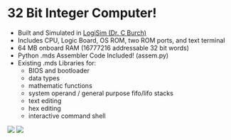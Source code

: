 32 Bit Integer Computer!
=======================

* Built and Simulated in <a href="http://ozark.hendrix.edu/~burch/logisim/">LogiSim (Dr. C Burch)</a> 
* Includes CPU, Logic Board, OS ROM, two ROM ports, and text terminal
* 64 MB onboard RAM (16777216 addressable 32 bit words)
* Python .mds Assembler Code Included! (assem.py)
* Existing .mds Libraries for:
  * BIOS and bootloader
  * data types
  * mathematic functions
  * system operand / general purpose fifo/lifo stacks
  * text editing
  * hex editing
  * interactive command shell

<img style="display: inline-block" src="http://upload.wikimedia.org/wikipedia/commons/thumb/b/ba/Logisim-icon.svg/120px-Logisim-icon.svg.png" />
<img style="display: inline-block" src="http://upload.wikimedia.org/wikipedia/commons/thumb/5/5d/Intel_8080_arch.svg/220px-Intel_8080_arch.svg.png" />
